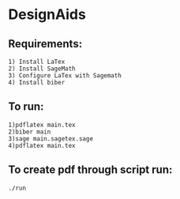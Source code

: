 # DesignAids

Requirements:
-------------------------
    1) Install LaTex
    2) Install SageMath
    3) Configure LaTex with Sagemath
    4) Install biber

To run:
--------------------------
    1)pdflatex main.tex
    2)biber main
    3)sage main.sagetex.sage
    4)pdflatex main.tex

To create  pdf through script run:
--------------------------
    ./run
